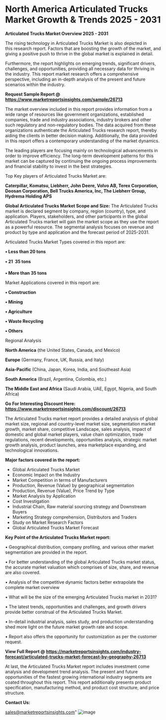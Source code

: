  # North America Articulated Trucks Market Growth & Trends 2025 - 2031

<Strong> Articulated Trucks Market Overview 2025 - 2031</strong>

The rising technology in Articulated Trucks Market is also depicted in this research report. Factors that are boosting the growth of the market, and giving a positive push to thrive in the global market is explained in detail.

Furthermore, the report highlights on emerging trends, significant drivers, challenges, and opportunities, providing all necessary data for thriving in the industry. This report market research offers a comprehensive perspective, including an in-depth analysis of the present and future scenarios within the industry.

<strong>Request Sample Report @ <a href=https://www.marketreportsinsights.com/sample/26713>https://www.marketreportsinsights.com/sample/26713</a></strong>

The market overview included in this report provides information from a wide range of resources like government organizations, established companies, trade and industry associations, industry brokers and other such regulatory and non-regulatory bodies. The data acquired from these organizations authenticate the Articulated Trucks research report, thereby aiding the clients in better decision making. Additionally, the data provided in this report offers a contemporary understanding of the market dynamics.

The leading players are focusing mainly on technological advancements in order to improve efficiency. The long-term development patterns for this market can be captured by continuing the ongoing process improvements and financial stability to invest in the best strategies.

Top Key players of Articulated Trucks Market are:

<strong>Caterpillar, Komatsu, Liebherr, John Deere, Volvo AB, Terex Corporation, Doosan Corporation, Bell Trucks America, Inc, The Liebherr Group, Hydrema Holding APS</strong>

<strong><b>Global Articulated Trucks Market Scope and Size:</b></strong>
The Articulated Trucks market is declared segment by company, region (country), type, and application. Players, stakeholders, and other participants in the global Articulated Trucks market will gain the market scope as they use the report as a powerful resource. The segmental analysis focuses on revenue and product by type and application and the forecast period of 2025-2031.

Articulated Trucks Market Types covered in this report are:

<strong>• Less than 20 tons

• 21  35 tons

• More than 35 tons</strong>

Market Applications covered in this report are:

<strong>• Construction

• Mining

• Agriculture

• Waste Recycling

• Others</strong> 

Regional Analysis

<strong>North America</strong> (the United States, Canada, and Mexico)

<strong>Europe</strong> (Germany, France, UK, Russia, and Italy)

<strong>Asia-Pacific</strong> (China, Japan, Korea, India, and Southeast Asia)

<strong>South America</strong> (Brazil, Argentina, Colombia, etc.)

<strong>The Middle East and Africa</strong> (Saudi Arabia, UAE, Egypt, Nigeria, and South Africa)

<strong>Go For Interesting Discount Here: <a href=https://www.marketreportsinsights.com/discount/26713>https://www.marketreportsinsights.com/discount/26713</a></strong>

The Articulated Trucks market report provides a detailed analysis of global market size, regional and country-level market size, segmentation market growth, market share, competitive Landscape, sales analysis, impact of domestic and global market players, value chain optimization, trade regulations, recent developments, opportunities analysis, strategic market growth analysis, product launches, area marketplace expanding, and technological innovations.

<strong><b>Major factors covered in the report:</b></strong>
<ul>
  <li>Global Articulated Trucks Market </li>
  <li>Economic Impact on the Industry</li>
  <li>Market Competition in terms of Manufacturers</li>
  <li>Production, Revenue (Value) by geographical segmentation</li>
  <li>Production, Revenue (Value), Price Trend by Type</li>
  <li>Market Analysis by Application</li>
  <li>Cost Investigation</li>
  <li>Industrial Chain, Raw material sourcing strategy and Downstream Buyers</li>
  <li>Marketing Strategy comprehension, Distributors and Traders</li>
  <li>Study on Market Research Factors</li>
  <li>Global Articulated Trucks Market Forecast</li>
</ul>

<strong><b>Key Point of the Articulated Trucks Market report:</b></strong>

• Geographical distribution, company profiling, and various other market segmentation are provided in the report.

• For better understanding of the global Articulated Trucks market status, the accurate market valuation which comprises of size, share, and revenue are also covered.

• Analysis of the competitive dynamic factors better extrapolate the complete market overview

• What will be the size of the emerging Articulated Trucks market in 2031?

• The latest trends, opportunities and challenges, and growth drivers provide better construal of the Articulated Trucks Market.

• In-detail industrial analysis, sales study, and production understanding shed more light on the future market growth rate and scope.

• Report also offers the opportunity for customization as per the customer request.

<strong><b>View Full Report @ <a href=https://marketreportsinsights.com/industry-forecast/articulated-trucks-market-forecast-by-geography-26713>https://marketreportsinsights.com/industry-forecast/articulated-trucks-market-forecast-by-geography-26713</a></b></strong>


At last, the Articulated Trucks Market report includes investment come analysis and development trend analysis. The present and future opportunities of the fastest growing international industry segments are coated throughout this report. This report additionally presents product specification, manufacturing method, and product cost structure, and price structure.

<strong>Contact Us:</strong>

sales@marketreportsinsights.com"
![image](https://github.com/user-attachments/assets/f7698e23-a117-43b8-9c80-9477967c874a)
